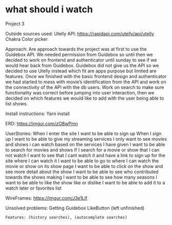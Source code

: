 # what should i watch
Project 3

Outside sources used: 
Utelly API: https://rapidapi.com/utelly/api/utelly 
Chakra
Color picker
 

Approach:
Are approach towards the project was at first to use the Guidebox API. We needed permission from Guidebox so until then we decided to work on frontend and authenticator until sunday to see if we would hear back from Guidebox. Guidebox did not give us the API so we decided to use Utelly instead which fit are apps purpose but limited are features. 
Once we finished with the basic frontend design and authenticator we had started to mess with movie’s identification from the API and work on the connectivity of the API with the db users. Work on search to make sure functionality was correct before jumping into user interaction, then we decided on which features we would like to add with the user being able to list shows. 

Install instructions: 
Yarn install 
	
ERD: https://imgur.com/zO8wPmn 

UserStories:
When I enter the site I want to be able to sign up
When I sign up I want to be able to give my streaming services
	     I only want to see movies and shows i can watch based on 
the services I have given
   I want to be able to search for movies and shows
If I search for a movie or show that I can not watch I want to see that I cant watch it and have a link to sign up for the site where I can watch it
      I want to be able to go to where I can watch the movie or show on its show page
I want to be able to click on the show and see more detail about the show
I want to be able to see who contributed towards the shows making
I want to be able to see how many seasons
I want to be able to like the show like or dislike
I want to be able to add it to a watch later or favorites list

WireFrames:  https://imgur.com/J3e1Llf 


Unsolved problems: 
Getting Guidebox
LikeButton (left unfinished)




	

	
	Features: (history searches), (autocomplete searches)

	

 



